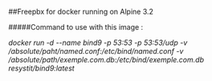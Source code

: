 ##Freepbx for docker running on Alpine 3.2

#####Command to use with this image :

*docker run -d --name bind9 -p 53:53 -p 53:53/udp -v /absolute/paht/named.conf:/etc/bind/named.conf -v /absolute/path/exemple.com.db:/etc/bind/exemple.com.db resystit/bind9:latest*
